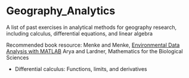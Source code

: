 # Geography_Analytics
A list of past exercises in analytical methods for geography research, including calculus, differential equations, and linear algebra

Recommended book resource:
Menke and Menke, [Environmental Data Analysis with MATLAB](http://www.sciencedirect.com/science/book/9780128044889)
Arya and Lardner, Mathematics for the Biological Sciences

- Differential calculus: Functions, limits, and derivatives
